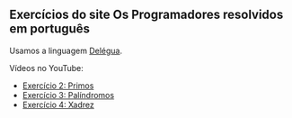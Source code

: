 ## Exercícios do site Os Programadores resolvidos em português

Usamos a linguagem [Delégua](https://github.com/DesignLiquido/delegua).

Vídeos no YouTube:

- [Exercício 2: Primos](https://youtu.be/q5_wtRmeUOE)
- [Exercício 3: Palíndromos](https://youtu.be/HbNyzGvKEGk)
- [Exercício 4: Xadrez](https://youtu.be/7HCap8tHOps)
